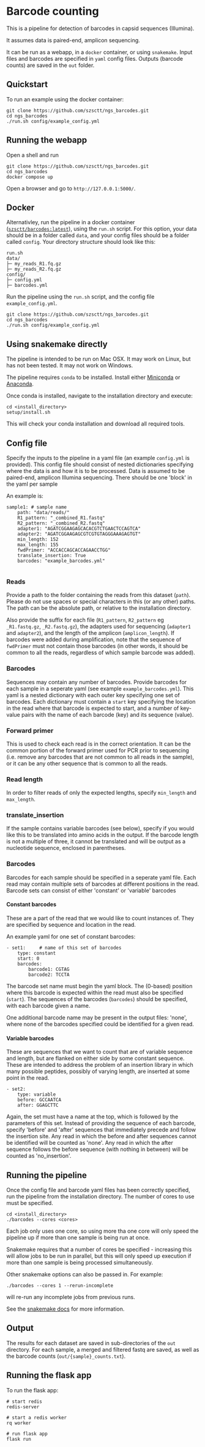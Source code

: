 # Barcode counting

This is a pipeline for detection of barcodes in capsid sequences (Illumina).

It assumes data is paired-end, amplicon sequencing.  

It can be run as a webapp, in a `docker` container, or using `snakemake`.  Input files and barcodes are specified in `yaml` config files.  Outputs (barcode counts) are saved in the `out` folder.

## Quickstart

To run an example using the docker container:

```
git clone https://github.com/szsctt/ngs_barcodes.git
cd ngs_barcodes
./run.sh config/example_config.yml 
```

## Running the webapp

Open a shell and run

```
git clone https://github.com/szsctt/ngs_barcodes.git
cd ngs_barcodes
docker compose up
```

Open a browser and go to `http://127.0.0.1:5000/`.


## Docker

Alternativley, run the pipeline in a docker container ([`szsctt/barcodes:latest`](https://hub.docker.com/r/szsctt/barcodes/tags)), using the `run.sh` script.  For this option, your data should be in a folder called `data`, and your config files should be a folder called `config`.  Your directory structure should look like this:

```
run.sh
data/
├─ my_reads_R1.fq.gz
├─ my_reads_R2.fq.gz
config/
├─ config.yml
├─ barcodes.yml
```

Run the pipeline using the `run.sh` script, and the config file `example_config.yml`.

```
git clone https://github.com/szsctt/ngs_barcodes.git
cd ngs_barcodes
./run.sh config/example_config.yml
```

## Using snakemake directly

The pipeline is intended to be run on Mac OSX.  It may work on Linux, but has not been tested.  It may not work on Windows.

The pipeline requires `conda` to be installed.  Install either [Miniconda](https://docs.conda.io/en/latest/miniconda.html) or [Anaconda](https://docs.anaconda.com/anaconda/install/).

Once conda is installed, navigate to the installation directory and execute:

```
cd <install_directory>
setup/install.sh
```

This will check your conda installation and download all required tools.


## Config file

Specify the inputs to the pipeline in a yaml file (an example `config.yml` is provided).
This config file should consist of nested dictionaries specifying where the data is and how it is to be processed. Data is assumed to be paired-end, amplicon Illumina sequencing.  There should be one 'block' in the yaml per sample

An example is:
```
sample1: # sample name
    path: "data/reads/" 
    R1_pattern: "_combined_R1.fastq"                 
    R2_pattern: "_combined_R2.fastq"                 
    adapter1: "AGATCGGAAGAGCACACGTCTGAACTCCAGTCA" 
    adapter2: "AGATCGGAAGAGCGTCGTGTAGGGAAAGAGTGT" 
    min_length: 152 
    max_length: 155     
    fwdPrimer: "ACCACCAGCACCAGAACCTGG"    
    translate_insertion: True     
    barcodes: "example_barcodes.yml"    
    
```


### Reads

Provide a path to the folder containing the reads from this dataset (`path`).  Please do not use spaces or special characters in this (or any other) paths.  The path can be the absolute path, or relative to the installation directory.

Also provide the suffix for each file (`R1_pattern`, `R2_pattern` eg `_R1.fastq.gz`, `_R2.fastq.gz`), the adapters used for sequencing (`adapter1` and `adapter2`), and the length of the amplicon (`amplicon_length`). If barcodes were added during amplification, note that the sequence of `fwdPrimer` must not contain those barcodes (in other words, it should be common to all the reads, regardless of which sample barcode was added).

### Barcodes

Sequences may contain any number of barcodes.  Provide barcodes for each sample in a seperate yaml (see example `example_barcodes.yml`).  This yaml is a nested dictionary with each outer key specifying one set of barcodes.  Each dictionary must contain a `start` key specifying the location in the read where that barcode is expected to start, and a number of key-value pairs with the name of each barcode (key) and its sequence (value).

### Forward primer

This is used to check each read is in the correct orientation.  It can be the common portion of the forward primer used for PCR prior to sequencing (i.e. remove any barcodes that are not common to all reads in the sample), or it can be any other sequence that is common to all the reads.

### Read length

In order to filter reads of only the expected lengths, specify `min_length` and `max_length`.

### translate\_insertion

If the sample contains variable barcodes (see below), specify if you would like this to be translated into amino acids in the output.  If the barcode length is not a multiple of three, it cannot be translated and will be output as a nucleotide sequence, enclosed in parentheses.

### Barcodes

Barcodes for each sample should be specified in a seperate yaml file. Each read may contain multiple sets of barcodes at different positions in the read.  Barcode sets can consist of either 'constant' or 'variable' barcodes

#### Constant barcodes

These are a part of the read that we would like to count instances of.  They are specified by sequence and location in the read.

An example yaml for one set of constant barcodes:
```
- set1: 	# name of this set of barcodes				
    type: constant
    start: 0 
    barcodes:
        barcode1: CGTAG
        barcode2: TCCTA
```

The barcode set name must begin the yaml block.  The (0-based) position where this barcode is expected within the read must also be specified (`start`).  The sequences of the barcodes (`barcodes`) should be specified, with each barcode given a name.  

One additional barcode name may be present in the output files: 'none', where none of the barcodes specified could be identified for a given read.

#### Variable barcodes

These are sequences that we want to count that are of variable sequence and length, but are flanked on either side by some constant sequence.  These are intended to address the problem of an insertion library in which many possible peptides, possibly of varying length, are inserted at some point in the read.

```
- set2:
    type: variable 
    before: GCCAATCA 
    after: GGAGCTTC 
```

Again, the set must have a name at the top, which is followed by the parameters of this set.  Instead of providing the sequence of each barcode, specify 'before' and 'after' sequences that immediately precede and follow the insertion site.  Any read in which the before and after sequences cannot be identified will be counted as 'none'. Any read in which the after sequence follows the before sequence (with nothing in between) will be counted as 'no\_insertion'.   

## Running the pipeline

Once the config file and barcode yaml files has been correctly specified, run the pipeline from the installation directory.  The number of cores to use must be specified.

```
cd <install_directory>
./barcodes --cores <cores>
```
Each job only uses one core, so using more tha one core will only speed the pipeline up if more than one sample is being run at once.

Snakemake requires that a number of cores be specified - increasing this will allow jobs to be run in parallel, but this will only speed up execution if more than one sample is being processed simultaneously.

Other snakemake options can also be passed in.  For example:
```
./barcodes --cores 1 --rerun-incomplete
```
will re-run any incomplete jobs from previous runs.

See the [snakemake docs](https://snakemake.readthedocs.io/en/stable/executable.html) for more information.

## Output

The results for each dataset are saved in sub-directories of the `out` directory.  For each sample, a merged and filtered fastq are saved, as well as the barcode counts (`out/{sample}_counts.txt`).

## Running the flask app

To run the flask app:

```
# start redis
redis-server

# start a redis worker
rq worker

# run flask app
flask run
```

